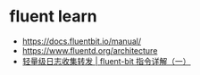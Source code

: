 # fluent learn

- https://docs.fluentbit.io/manual/
- https://www.fluentd.org/architecture
- [轻量级日志收集转发 | fluent-bit 指令详解（一）](https://cloud.tencent.com/developer/article/1644519)
